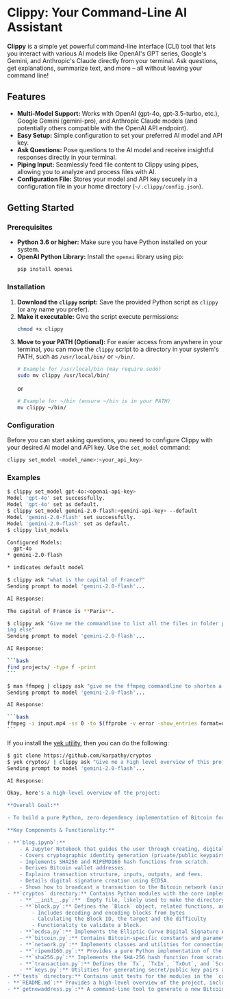 # Clippy: Your Command-Line AI Assistant

**Clippy** is a simple yet powerful command-line interface (CLI) tool that lets you interact with various AI models like OpenAI's GPT series, Google's Gemini, and Anthropic's Claude directly from your terminal. Ask questions, get explanations, summarize text, and more – all without leaving your command line!

## Features

*   **Multi-Model Support:**  Works with OpenAI (gpt-4o, gpt-3.5-turbo, etc.), Google Gemini (gemini-pro), and Anthropic Claude models (and potentially others compatible with the OpenAI API endpoint).
*   **Easy Setup:**  Simple configuration to set your preferred AI model and API key.
*   **Ask Questions:**  Pose questions to the AI model and receive insightful responses directly in your terminal.
*   **Piping Input:**  Seamlessly feed file content to Clippy using pipes, allowing you to analyze and process files with AI.
*   **Configuration File:** Stores your model and API key securely in a configuration file in your home directory (`~/.clippy/config.json`).

## Getting Started

### Prerequisites

*   **Python 3.6 or higher:** Make sure you have Python installed on your system.
*   **OpenAI Python Library:** Install the `openai` library using pip:
    ```bash
    pip install openai
    ```

### Installation

1.  **Download the `clippy` script:** Save the provided Python script as `clippy` (or any name you prefer).
2.  **Make it executable:**  Give the script execute permissions:
    ```bash
    chmod +x clippy
    ```
3.  **Move to your PATH (Optional):** For easier access from anywhere in your terminal, you can move the `clippy` script to a directory in your system's PATH, such as `/usr/local/bin/` or `~/bin/`.
    ```bash
    # Example for /usr/local/bin (may require sudo)
    sudo mv clippy /usr/local/bin/
    ```
    or
    ```bash
    # Example for ~/bin (ensure ~/bin is in your PATH)
    mv clippy ~/bin/
    ```

### Configuration

Before you can start asking questions, you need to configure Clippy with your desired AI model and API key. Use the `set_model` command:

```bash
clippy set_model <model_name>:<your_api_key>
```


### Examples

````bash
$ clippy set_model gpt-4o:<openai-api-key>
Model 'gpt-4o' set successfully.
Model 'gpt-4o' set as default.
$ clippy set_model gemini-2.0-flash:<gemini-api-key> --default
Model 'gemini-2.0-flash' set successfully.
Model 'gemini-2.0-flash' set as default.
$ clippy list_models

Configured Models:
  gpt-4o
* gemini-2.0-flash

* indicates default model

$ clippy ask "what is the capital of France?"
Sending prompt to model 'gemini-2.0-flash'...

AI Response:

The capital of France is **Paris**.

$ clippy ask "Give me the commandline to list all the files in folder projects/ recursively. The command should show list the file names only and noth
ing else"
Sending prompt to model 'gemini-2.0-flash'...

AI Response:

```bash
find projects/ -type f -print
```

$ man ffmpeg | clippy ask "give me the ffmpeg commandline to shorten a video in half"
Sending prompt to model 'gemini-2.0-flash'...

AI Response:

```bash
ffmpeg -i input.mp4 -ss 0 -to $(ffprobe -v error -show_entries format=duration -of default=noprint_wrappers=1:nokey=1 input.mp4 | awk '{printf "%.3f\n", $1/2}') -c copy output.mp4
```
````

If you install the [yek utility](https://github.com/bodo-run/yek), then you can
do the following:

```bash
$ git clone https://github.com/karpathy/cryptos
$ yek cryptos/ | clippy ask "Give me a high level overview of this project"
Sending prompt to model 'gemini-2.0-flash'...

AI Response:

Okay, here's a high-level overview of the project:

**Overall Goal:**

- To build a pure Python, zero-dependency implementation of Bitcoin for educational purposes.

**Key Components & Functionality:**

- **`blog.ipynb`:**
    - A Jupyter Notebook that guides the user through creating, digitally signing, and broadcasting a Bitcoin transaction from scratch.
    - Covers cryptographic identity generation (private/public keypairs using Elliptic Curve Cryptography).
    - Implements SHA256 and RIPEMD160 hash functions from scratch.
    - Derives Bitcoin wallet addresses.
    - Explains transaction structure, inputs, outputs, and fees.
    - Details digital signature creation using ECDSA.
    - Shows how to broadcast a transaction to the Bitcoin network (using a third-party service).
- **`cryptos` directory:** Contains Python modules with the core implementations.
    - **`__init__.py`:**  Empty file, likely used to make the directory a Python package.
    - **`block.py`:** Defines the `Block` object, related functions, and constants for working with Bitcoin blocks.
        - Includes decoding and encoding blocks from bytes
        - Calculating the Block ID, the target and the difficulty
        - Functionality to validate a block.
    - **`ecdsa.py`:** Implements the Elliptic Curve Digital Signature Algorithm (ECDSA) for signing and verifying transactions.
    - **`bitcoin.py`:** Contains Bitcoin-specific constants and parameters, such as the `BITCOIN` object holding curve and generator information.
    - **`network.py`:** Implements classes and utilities for connecting to Bitcoin nodes and communicating using the Bitcoin protocol. Includes functions for encoding/decoding version, verack, ping, pong, getheaders and headers messages
    - **`ripemd160.py`:** Provides a pure Python implementation of the RIPEMD-160 hash function.
    - **`sha256.py`:** Implements the SHA-256 hash function from scratch.
    - **`transaction.py`:** Defines the `Tx`, `TxIn`, `TxOut`, and `Script` objects for working with Bitcoin transactions. Implements decoding and encoding transactions from bytes. Includes functions for calculating transaction IDs, and fees.
    - **`keys.py`:** Utilities for generating secret/public key pairs and deriving Bitcoin addresses. Implements base58 encoding/decoding.
- **`tests` directory:** Contains unit tests for the modules in the `cryptos` directory.
- **`README.md`:** Provides a high-level overview of the project, including instructions on how to use the code and run the tests.
- **`getnewaddress.py`:** A command-line tool to generate a new Bitcoin secret/public key pair and address.

```
